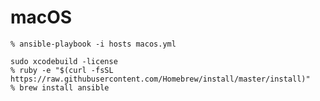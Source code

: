 # macOS

```console
% ansible-playbook -i hosts macos.yml
```

```console
sudo xcodebuild -license
% ruby -e "$(curl -fsSL https://raw.githubusercontent.com/Homebrew/install/master/install)"
% brew install ansible
```

